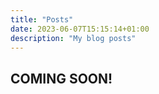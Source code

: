 ```yaml
---
title: "Posts"
date: 2023-06-07T15:15:14+01:00
description: "My blog posts"
---
```


## COMING SOON!
